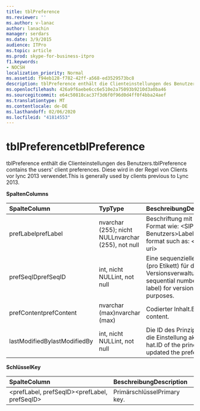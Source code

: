 ```yaml
---
title: tblPreference
ms.reviewer: ''
ms.author: v-lanac
author: lanachin
manager: serdars
ms.date: 3/9/2015
audience: ITPro
ms.topic: article
ms.prod: skype-for-business-itpro
f1.keywords:
- NOCSH
localization_priority: Normal
ms.assetid: f94eb128-f782-42ff-a568-ed3529573bc8
description: tblPreference enthält die Clienteinstellungen des Benutzers. Diese wird in der Regel von Clients vor lync 2013 verwendet.
ms.openlocfilehash: 426a9f6aebe6cc6e510e2a75093b9210d3a0ba46
ms.sourcegitcommit: e64c50818cac37f3d6f0f96d0d4ff0f4bba24aef
ms.translationtype: MT
ms.contentlocale: de-DE
ms.lasthandoff: 02/06/2020
ms.locfileid: "41814553"
---
```

# <a name="tblpreference"></a><span data-ttu-id="ab11e-104">tblPreference</span><span class="sxs-lookup"><span data-stu-id="ab11e-104">tblPreference</span></span>

<span data-ttu-id="ab11e-105">tblPreference enthält die Clienteinstellungen des Benutzers.</span><span class="sxs-lookup"><span data-stu-id="ab11e-105">tblPreference contains the users' client preferences.</span></span> <span data-ttu-id="ab11e-106">Diese wird in der Regel von Clients vor lync 2013 verwendet.</span><span class="sxs-lookup"><span data-stu-id="ab11e-106">This is generally used by clients previous to Lync 2013.</span></span>

<span data-ttu-id="ab11e-107">**Spalten**</span><span class="sxs-lookup"><span data-stu-id="ab11e-107">**Columns**</span></span>


| <span data-ttu-id="ab11e-108">**Spalte**</span><span class="sxs-lookup"><span data-stu-id="ab11e-108">**Column**</span></span>            | <span data-ttu-id="ab11e-109">**Typ**</span><span class="sxs-lookup"><span data-stu-id="ab11e-109">**Type**</span></span>                        | <span data-ttu-id="ab11e-110">**Beschreibung**</span><span class="sxs-lookup"><span data-stu-id="ab11e-110">**Description**</span></span>                                                 |
|:----------------------|:--------------------------------|:----------------------------------------------------------------|
| <span data-ttu-id="ab11e-111">prefLabel</span><span class="sxs-lookup"><span data-stu-id="ab11e-111">prefLabel</span></span>  <br/>      | <span data-ttu-id="ab11e-112">nvarchar (255); nicht NULL</span><span class="sxs-lookup"><span data-stu-id="ab11e-112">nvarchar (255), not null</span></span>  <br/> | <span data-ttu-id="ab11e-113">Beschriftung mit einem Format wie: \<SIP-URI des Benutzers\></span><span class="sxs-lookup"><span data-stu-id="ab11e-113">Label with a format such as: \<user sip uri\></span></span>                   |
| <span data-ttu-id="ab11e-114">prefSeqID</span><span class="sxs-lookup"><span data-stu-id="ab11e-114">prefSeqID</span></span>  <br/>      | <span data-ttu-id="ab11e-115">int, nicht NULL</span><span class="sxs-lookup"><span data-stu-id="ab11e-115">int, not null</span></span>  <br/>            | <span data-ttu-id="ab11e-116">Eine sequenzielle Zahl (pro Etikett) für die Versionsverwaltung</span><span class="sxs-lookup"><span data-stu-id="ab11e-116">A sequential number (per label) for versioning purposes.</span></span>  <br/> |
| <span data-ttu-id="ab11e-117">prefContent</span><span class="sxs-lookup"><span data-stu-id="ab11e-117">prefContent</span></span>  <br/>    | <span data-ttu-id="ab11e-118">nvarchar (max)</span><span class="sxs-lookup"><span data-stu-id="ab11e-118">nvarchar (max)</span></span>  <br/>           | <span data-ttu-id="ab11e-119">Codierter Inhalt.</span><span class="sxs-lookup"><span data-stu-id="ab11e-119">Encoded content.</span></span>  <br/>                                         |
| <span data-ttu-id="ab11e-120">lastModifiedBy</span><span class="sxs-lookup"><span data-stu-id="ab11e-120">lastModifiedBy</span></span>  <br/> | <span data-ttu-id="ab11e-121">int, nicht NULL</span><span class="sxs-lookup"><span data-stu-id="ab11e-121">int, not null</span></span>  <br/>            | <span data-ttu-id="ab11e-122">Die ID des Prinzipals, der die Einstellung aktualisiert hat.</span><span class="sxs-lookup"><span data-stu-id="ab11e-122">ID of the principal that updated the preference.</span></span>  <br/>         |

<span data-ttu-id="ab11e-123">**Schlüssel**</span><span class="sxs-lookup"><span data-stu-id="ab11e-123">**Key**</span></span>

|<span data-ttu-id="ab11e-124">**Spalte**</span><span class="sxs-lookup"><span data-stu-id="ab11e-124">**Column**</span></span>|<span data-ttu-id="ab11e-125">**Beschreibung**</span><span class="sxs-lookup"><span data-stu-id="ab11e-125">**Description**</span></span>|
|:-----|:-----|
|<span data-ttu-id="ab11e-126">\<prefLabel, prefSeqID\></span><span class="sxs-lookup"><span data-stu-id="ab11e-126">\<prefLabel, prefSeqID\></span></span>  <br/> |<span data-ttu-id="ab11e-127">Primärschlüssel</span><span class="sxs-lookup"><span data-stu-id="ab11e-127">Primary key.</span></span>  <br/> |


